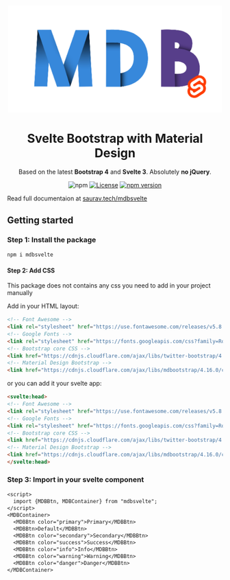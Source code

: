 <p align="center">
  <a href="http://mdbootstrap.com/docs/vue/">
    <img width="500" src="mdbsvelte.png">
  </a>
</p>

<h1 align="center">Svelte Bootstrap with Material Design</h1>

<p align="center">
  Based on the latest <b>Bootstrap 4</b> and <b>Svelte 3</b>. Absolutely <b>no jQuery</b>.
</p>
<p align="center">
  <img alt="npm" src="https://img.shields.io/npm/dm/mdbsvelte"/>
  <a href="https://github.com/SauravKanchan/mdbsvelte/blob/master/LICENSE">
  <img src="https://img.shields.io/badge/license-MIT-green.svg" alt="License"></a>
<a href="https://badge.fury.io/js/mdbsvelte"><img src="https://badge.fury.io/js/mdbsvelte.svg" alt="npm version" height="18"></a>
</p>

Read full documentaion at [saurav.tech/mdbsvelte](https://saurav.tech/mdbsvelte/)
## Getting started
### Step 1: Install the package
```bash
npm i mdbsvelte
```
#### Step 2: Add CSS
This package does not contains any css you need to add in your project manually 

Add in your HTML layout:
```html
<!-- Font Awesome -->
<link rel="stylesheet" href="https://use.fontawesome.com/releases/v5.8.2/css/all.css">
<!-- Google Fonts -->
<link rel="stylesheet" href="https://fonts.googleapis.com/css?family=Roboto:300,400,500,700&display=swap">
<!-- Bootstrap core CSS -->
<link href="https://cdnjs.cloudflare.com/ajax/libs/twitter-bootstrap/4.4.1/css/bootstrap.min.css" rel="stylesheet">
<!-- Material Design Bootstrap -->
<link href="https://cdnjs.cloudflare.com/ajax/libs/mdbootstrap/4.16.0/css/mdb.min.css" rel="stylesheet">
```
or you can add it your svelte app:
```html
<svelte:head>
<!-- Font Awesome -->
<link rel="stylesheet" href="https://use.fontawesome.com/releases/v5.8.2/css/all.css">
<!-- Google Fonts -->
<link rel="stylesheet" href="https://fonts.googleapis.com/css?family=Roboto:300,400,500,700&display=swap">
<!-- Bootstrap core CSS -->
<link href="https://cdnjs.cloudflare.com/ajax/libs/twitter-bootstrap/4.4.1/css/bootstrap.min.css" rel="stylesheet">
<!-- Material Design Bootstrap -->
<link href="https://cdnjs.cloudflare.com/ajax/libs/mdbootstrap/4.16.0/css/mdb.min.css" rel="stylesheet">
</svelte:head>
```

### Step 3: Import in your svelte component
```svelte
<script>
  import {MDBBtn, MDBContainer} from "mdbsvelte";
</script>
<MDBContainer>
  <MDBBtn color="primary">Primary</MDBBtn>
  <MDBBtn>Default</MDBBtn>
  <MDBBtn color="secondary">Secondary</MDBBtn>
  <MDBBtn color="success">Success</MDBBtn>
  <MDBBtn color="info">Info</MDBBtn>
  <MDBBtn color="warning">Warning</MDBBtn>
  <MDBBtn color="danger">Danger</MDBBtn>
</MDBContainer>
```
